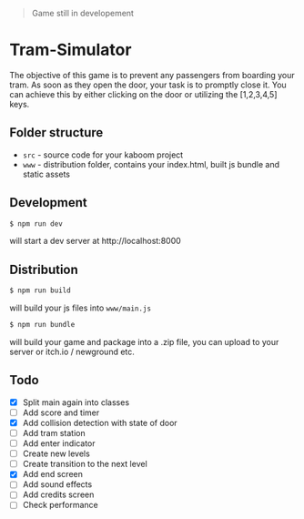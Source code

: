 > Game still in developement

# Tram-Simulator
The objective of this game is to prevent any passengers from boarding your tram. As soon as they open the door, your task is to promptly close it. You can achieve this by either clicking on the door or utilizing the [1,2,3,4,5] keys.


## Folder structure

- `src` - source code for your kaboom project
- `www` - distribution folder, contains your index.html, built js bundle and static assets


## Development

```sh
$ npm run dev
```

will start a dev server at http://localhost:8000

## Distribution

```sh
$ npm run build
```

will build your js files into `www/main.js`

```sh
$ npm run bundle
```

will build your game and package into a .zip file, you can upload to your server or itch.io / newground etc.

## Todo
- [x] Split main again into classes
- [ ] Add score and timer
- [x] Add collision detection with state of door
- [ ] Add tram station
- [ ] Add enter indicator 
- [ ] Create new levels
- [ ] Create transition to the next level
- [x] Add end screen
- [ ] Add sound effects
- [ ] Add credits screen
- [ ] Check performance